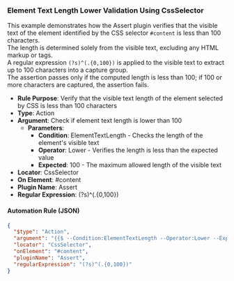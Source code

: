 ### Element Text Length Lower Validation Using CssSelector

This example demonstrates how the Assert plugin verifies that the visible text of the element identified by the CSS selector `#content` is less than 100 characters.  
The length is determined solely from the visible text, excluding any HTML markup or tags.  
A regular expression `(?s)^(.{0,100})` is applied to the visible text to extract up to 100 characters into a capture group.  
The assertion passes only if the computed length is less than 100; if 100 or more characters are captured, the assertion fails.

- **Rule Purpose**: Verify that the visible text length of the element selected by CSS is less than 100 characters  
- **Type**: Action  
- **Argument**: Check if element text length is lower than 100  
  - **Parameters**:  
    - **Condition**: ElementTextLength - Checks the length of the element's visible text  
    - **Operator**: Lower - Verifies the length is less than the expected value  
    - **Expected**: 100 - The maximum allowed length of the visible text  
- **Locator**: CssSelector  
- **On Element**: #content  
- **Plugin Name**: Assert  
- **Regular Expression**: (?s)^(.{0,100})

#### Automation Rule (JSON)

```json
{
  "$type": "Action",
  "argument": "{{$ --Condition:ElementTextLength --Operator:Lower --Expected:100}}",
  "locator": "CssSelector",
  "onElement": "#content",
  "pluginName": "Assert",
  "regularExpression": "(?s)^(.{0,100})"
}
```
